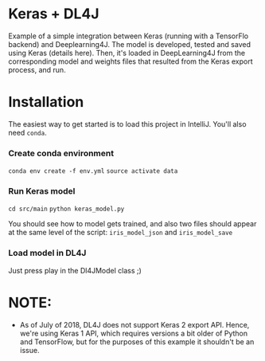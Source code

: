 # Keras + DL4J

Example of a simple integration between Keras (running with a TensorFlo backend) and Deeplearning4J. The model is developed, tested and saved using Keras (details here). Then, it's loaded in DeepLearning4J from the corresponding model and weights files that resulted from the Keras export process, and run.

# Installation

The easiest way to get started is to load this project in IntelliJ. You'll also need `conda`.

### Create conda environment

`conda env create -f env.yml`
`source activate data`

### Run Keras model

`cd src/main`
`python keras_model.py`

You should see how to model gets trained, and also two files should appear at the same level of the script: `iris_model_json` and `iris_model_save`

### Load model in DL4J

Just press play in the Dl4JModel class ;)

# NOTE:

- As of July of 2018, DL4J does not support Keras 2 export API. Hence, we're using Keras 1 API, which requires versions a bit older of Python and TensorFlow, but for the purposes of this example it shouldn't be an issue.
